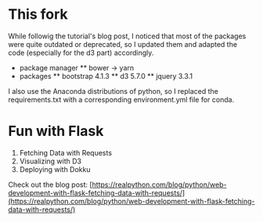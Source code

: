 # This fork
While followig the tutorial's blog post, I noticed that most of the packages were quite outdated or deprecated, so I updated them and adapted the code (especially for the d3 part) accordingly. 
* package manager
** bower -> yarn
* packages
** bootstrap 4.1.3
** d3 5.7.0
** jquery 3.3.1

I also use the Anaconda distributions of python, so I replaced the requirements.txt with a corresponding environment.yml file for conda.

# Fun with Flask

1. Fetching Data with Requests
1. Visualizing with D3
1. Deploying with Dokku

Check out the blog post: [https://realpython.com/blog/python/web-development-with-flask-fetching-data-with-requests/](https://realpython.com/blog/python/web-development-with-flask-fetching-data-with-requests/)
